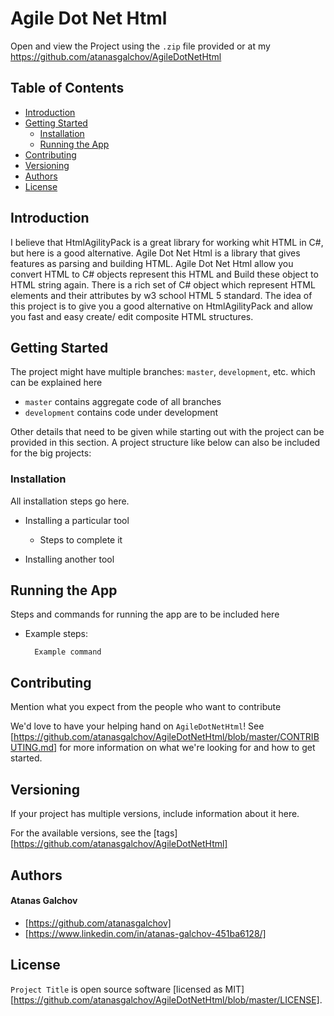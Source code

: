 # Agile Dot Net Html

Open and view the Project using the `.zip` file provided or at my https://github.com/atanasgalchov/AgileDotNetHtml

## Table of Contents

- [Introduction](#introduction)
- [Getting Started](#getting-started)
	- [Installation](#installation)
  - [Running the App](#running-the-app)
- [Contributing](#contributing)
- [Versioning](#versioning)
- [Authors](#authors)
- [License](#license)

## Introduction

I believe that HtmlAgilityPack is a great library for working whit HTML in C#, but here is a good alternative. Agile Dot Net Html is a library that gives features as parsing and building HTML. Agile Dot Net Html allow you convert HTML to C# objects represent this HTML and Build these object to HTML string again. There is a rich set of C# object which represent HTML elements and their attributes by w3 school HTML 5 standard. The idea of this project is to give you a good alternative on HtmlAgilityPack and allow you fast and easy create/ edit composite HTML structures.

## Getting Started

The project might have multiple branches: `master`, `development`, etc. which can be explained here

* `master` contains aggregate code of all branches
* `development` contains code under development

Other details that need to be given while starting out with the project can be provided in this section. A project structure like below can also be included for the big projects:

### Installation

All installation steps go here.

* Installing a particular tool
  * Steps to complete it
  
* Installing another tool

## Running the App

Steps and commands for running the app are to be included here

* Example steps:
  ```
    Example command
  ```
  
## Contributing

Mention what you expect from the people who want to contribute

We'd love to have your helping hand on `AgileDotNetHtml`! See [https://github.com/atanasgalchov/AgileDotNetHtml/blob/master/CONTRIBUTING.md] for more information on what we're looking for and how to get started.

## Versioning

If your project has multiple versions, include information about it here. 

For the available versions, see the [tags][https://github.com/atanasgalchov/AgileDotNetHtml]

## Authors

#### Atanas Galchov
* [https://github.com/atanasgalchov]
* [https://www.linkedin.com/in/atanas-galchov-451ba6128/]

## License

`Project Title` is open source software [licensed as MIT][https://github.com/atanasgalchov/AgileDotNetHtml/blob/master/LICENSE].

[//]: # (HyperLinks)

[GitHub Repository]: https://github.com/atanasgalchov/AgileDotNetHtml
[CONTRIBUTING.md]: https://github.com/atanasgalchov/AgileDotNetHtml/blob/master/CONTRIBUTING.md

[GitHub]: https://github.com/atanasgalchov
[LinkedIn]: https://www.linkedin.com/in/atanas-galchov-451ba6128/
